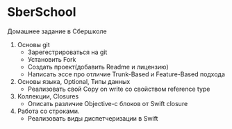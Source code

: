 # SberSchool
Домашнее задание в Сбершколе

1. Основы git  
    + Зарегестрироваться на git
    + Установить Fork
    + Создать проект(добавить Readme и лицензию)
    + Написать эссе про отличие Trunk-Based и Feature-Based подхода
2. Основы языка, Optional, Типы данных  
    + Реализовать свой Copy on write со свойством reference type
3. Коллекции, Closures
    + Описать различие Objective-c блоков от Swift closure
4. Работа со строками. 
    + Реализовать виды диспетчеризации в Swift
